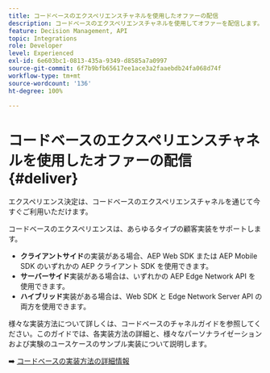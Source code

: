 ```yaml
---
title: コードベースのエクスペリエンスチャネルを使用したオファーの配信
description: コードベースのエクスペリエンスチャネルを使用してオファーを配信します。
feature: Decision Management, API
topic: Integrations
role: Developer
level: Experienced
exl-id: 6e603bc1-0813-435a-9349-d8585a7a0997
source-git-commit: 6f7b9bfb65617ee1ace3a2faaebdb24fa068d74f
workflow-type: tm+mt
source-wordcount: '136'
ht-degree: 100%

---
```


# コードベースのエクスペリエンスチャネルを使用したオファーの配信 {#deliver}

エクスペリエンス決定は、コードベースのエクスペリエンスチャネルを通じて今すぐご利用いただけます。

コードベースのエクスペリエンスは、あらゆるタイプの顧客実装をサポートします。

* **クライアントサイド**&#x200B;の実装がある場合、AEP Web SDK または AEP Mobile SDK のいずれかの AEP クライアント SDK を使用できます。
* **サーバーサイド**&#x200B;実装がある場合は、いずれかの AEP Edge Network API を使用できます。
* **ハイブリッド**&#x200B;実装がある場合は、Web SDK と Edge Network Server API の両方を使用できます。

様々な実装方法について詳しくは、コードベースのチャネルガイドを参照してください。このガイドでは、各実装方法の詳細と、様々なパーソナライゼーションおよび実験のユースケースのサンプル実装について説明します。

➡️ [コードベースの実装方法の詳細情報](../../code-based/code-based-implementation-samples.md)

